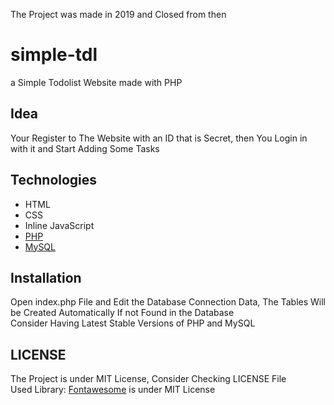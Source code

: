 
The Project was made in 2019 and Closed from then

# simple-tdl 
a Simple Todolist Website made with PHP

## Idea
Your Register to The Website with an ID that is Secret, then You Login in with it and Start Adding Some Tasks

## Technologies
* HTML
* CSS
* Inline JavaScript
* [PHP](https://php.net)
* [MySQL](https://mysql.com)

## Installation
Open index.php File and Edit the Database Connection Data, The Tables Will be Created Automatically If not Found in the Database  
Consider Having Latest Stable Versions of PHP and MySQL

## LICENSE
The Project is under MIT License, Consider Checking LICENSE File  
Used Library: [Fontawesome](https://fontawesome.com/) is under MIT License
